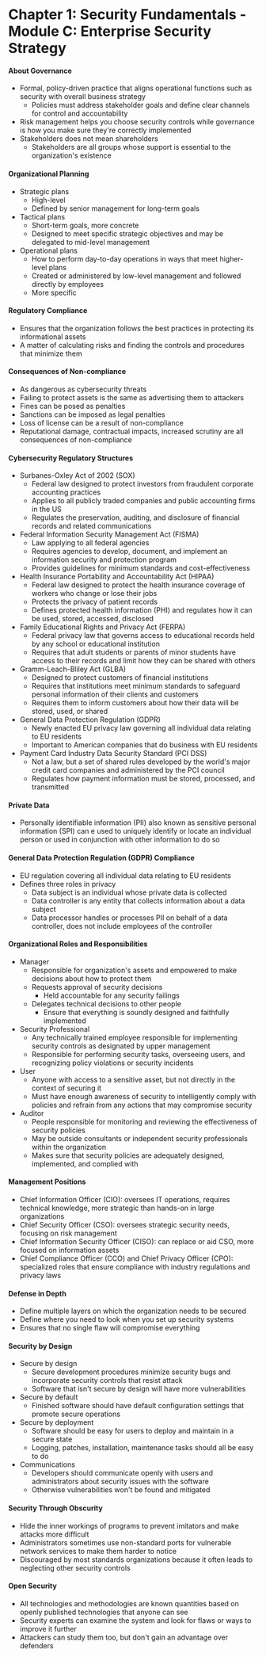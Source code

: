 # Chapter 1: Security Fundamentals - Module C: Enterprise Security Strategy

#### About Governance
- Formal, policy-driven practice that aligns operational functions such as security with overall business strategy
    - Policies must address stakeholder goals and define clear channels for control and accountability
- Risk management helps you choose security controls while governance is how you make sure they're correctly implemented
- Stakeholders does not mean shareholders
    - Stakeholders are all groups whose support is essential to the organization's existence

#### Organizational Planning
- Strategic plans
    - High-level
    - Defined by senior management for long-term goals
- Tactical plans
    - Short-term goals, more concrete
    - Designed to meet specific strategic objectives and may be delegated to mid-level management
- Operational plans
    - How to perform day-to-day operations in ways that meet higher-level plans
    - Created or administered by low-level management and followed directly by employees
    - More specific

#### Regulatory Compliance
- Ensures that the organization follows the best practices in protecting its informational assets
- A matter of calculating risks and finding the controls and procedures that minimize them

#### Consequences of Non-compliance
- As dangerous as cybersecurity threats
- Failing to protect assets is the same as advertising them to attackers
- Fines can be posed as penalties
- Sanctions can be imposed as legal penalties
- Loss of license can be a result of non-compliance
- Reputational damage, contractual impacts, increased scrutiny are all consequences of non-compliance

#### Cybersecurity Regulatory Structures
- Surbanes-Oxley Act of 2002 (SOX)
    - Federal law designed to protect investors from fraudulent corporate accounting practices
    - Applies to all publicly traded companies and public accounting firms in the US
    - Regulates the preservation, auditing, and disclosure of financial records and related communications
- Federal Information Security Management Act (FISMA)
    - Law applying to all federal agencies
    - Requires agencies to develop, document, and implement an information security and protection program
    - Provides guidelines for minimum standards and cost-effectiveness
- Health Insurance Portability and Accountability Act (HIPAA)
    - Federal law designed to protect the health insurance coverage of workers who change or lose their jobs
    - Protects the privacy of patient records
    - Defines protected health information (PHI) and regulates how it can be used, stored, accessed, disclosed
- Family Educational Rights and Privacy Act (FERPA)
    - Federal privacy law that governs access to educational records held by any school or educational institution
    - Requires that adult students or parents of minor students have access to their records and limit how they can be shared with others
- Gramm-Leach-Bliley Act (GLBA)
    - Designed to protect customers of financial institutions
    - Requires that institutions meet minimum standards to safeguard personal information of their clients and customers
    - Requires them to inform customers about how their data will be stored, used, or shared
- General Data Protection Regulation (GDPR)
    - Newly enacted EU privacy law governing all individual data relating to EU residents
    - Important to American companies that do business with EU residents
- Payment Card Industry Data Security Standard (PCI DSS)
    - Not a law, but a set of shared rules developed by the world's major credit card companies and administered by the PCI council
    - Regulates how payment information must be stored, processed, and transmitted

#### Private Data
- Personally identifiable information (PII) also known as sensitive personal information (SPI) can e used to uniquely identify or locate an individual person or used in conjunction with other information to do so

#### General Data Protection Regulation (GDPR) Compliance
- EU regulation covering all individual data relating to EU residents
- Defines three roles in privacy
    - Data subject is an individual whose private data is collected
    - Data controller is any entity that collects information about a data subject
    - Data processor handles or processes PII on behalf of a data controller, does not include employees of the controller

#### Organizational Roles and Responsibilities
- Manager
    - Responsible for organization's assets and empowered to make decisions about how to protect them
    - Requests approval of security decisions
        - Held accountable for any security failings
    - Delegates technical decisions to other people
        - Ensure that everything is soundly designed and faithfully implemented
- Security Professional
    - Any technically trained employee responsible for implementing security controls as designated by upper management
    - Responsible for performing security tasks, overseeing users, and recognizing policy violations or security incidents 
- User
    - Anyone with access to a sensitive asset, but not directly in the context of securing it
    - Must have enough awareness of security to intelligently comply with policies and refrain from any actions that may compromise security
- Auditor
    - People responsible for monitoring and reviewing the effectiveness of security policies
    - May be outside consultants or independent security professionals within the organization
    - Makes sure that security policies are adequately designed,  implemented, and complied with

#### Management Positions
- Chief Information Officer (CIO): oversees IT operations, requires technical knowledge, more strategic than hands-on in large organizations
- Chief Security Officer (CSO): oversees strategic security needs, focusing on risk management 
- Chief Information Security Officer (CISO): can replace or aid CSO, more focused on information assets
- Chief Compliance Officer (CCO) and Chief Privacy Officer (CPO): specialized roles that ensure compliance with industry regulations and privacy laws

#### Defense in Depth
- Define multiple layers on which the organization needs to be secured
- Define where you need to look when you set up security systems
- Ensures that no single flaw will compromise everything

#### Security by Design
- Secure by design
    - Secure development procedures minimize security bugs and incorporate security controls that resist attack
    - Software that isn't secure by design will have more vulnerabilities
- Secure by default
    - Finished software should have default configuration settings that promote secure operations
- Secure by deployment
    - Software should be easy for users to deploy and maintain in a secure state
    - Logging, patches, installation, maintenance tasks should all be easy to do
- Communications
    - Developers should communicate openly with users and administrators about security issues with the software
    - Otherwise vulnerabilities won't be found and mitigated

#### Security Through Obscurity
- Hide the inner workings of programs to prevent imitators and make attacks more difficult
- Administrators sometimes use non-standard ports for vulnerable network services to make them harder to notice
- Discouraged by most standards organizations because it often leads to neglecting other security controls

#### Open Security
- All technologies and methodologies are known quantities based on openly published technologies that anyone can see
- Security experts can examine the system and look for flaws or ways to improve it further
- Attackers can study them too, but don't gain an advantage over defenders